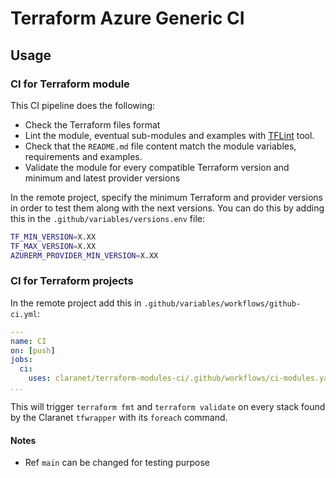 # Terraform Azure Generic CI

## Usage

### CI for Terraform module

This CI pipeline does the following:
* Check the Terraform files format
* Lint the module, eventual sub-modules and examples with [TFLint](https://github.com/terraform-linters/tflint) tool.
* Check that the `README.md` file content match the module variables, requirements and examples. 
* Validate the module for every compatible Terraform version and minimum and latest provider versions

In the remote project, specify the minimum Terraform and provider versions in order to test them along with the next 
versions. You can do this by adding this in the `.github/variables/versions.env` file:

```bash
TF_MIN_VERSION=X.XX
TF_MAX_VERSION=X.XX
AZURERM_PROVIDER_MIN_VERSION=X.XX
```

### CI for Terraform projects

In the remote project add this in `.github/variables/workflows/github-ci.yml`:

```yaml
---
name: CI
on: [push]
jobs:
  ci:
    uses: claranet/terraform-modules-ci/.github/workflows/ci-modules.yaml@main
...
```

This will trigger `terraform fmt` and `terraform validate` on every stack found by the Claranet `tfwrapper` with its `foreach` command.

#### Notes

* Ref `main` can be changed for testing purpose
